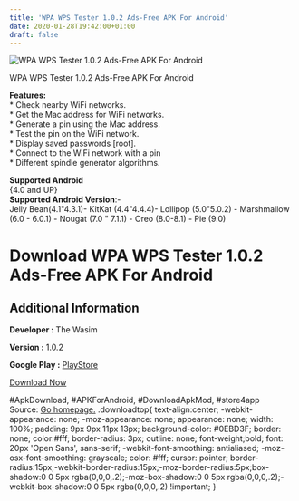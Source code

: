 ```yaml
---
title: 'WPA WPS Tester 1.0.2 Ads-Free APK For Android'
date: 2020-01-28T19:42:00+01:00
draft: false
---
```


![WPA WPS Tester 1.0.2 Ads-Free APK For Android](https://i2.wp.com/apkhome.net/wp-content/uploads/2020/01/WPA-WPS-Tester-1.0.2-Ads-Free.png "WPA WPS Tester 1.0.2 Ads-Free APK For Android")

  

WPA WPS Tester 1.0.2 Ads-Free APK For Android

**Features:**  
\* Check nearby WiFi networks.  
\* Get the Mac address for WiFi networks.  
\* Generate a pin using the Mac address.  
\* Test the pin on the WiFi network.  
\* Display saved passwords \[root\].  
\* Connect to the WiFi network with a pin  
\* Different spindle generator algorithms.

**Supported Android**  
{4.0 and UP}  
**Supported Android Version**:-  
Jelly Bean(4.1"4.3.1)- KitKat (4.4"4.4.4)- Lollipop (5.0"5.0.2) - Marshmallow (6.0 - 6.0.1) - Nougat (7.0 " 7.1.1) - Oreo (8.0-8.1) - Pie (9.0)

Download WPA WPS Tester 1.0.2 Ads-Free APK For Android
======================================================

Additional Information
----------------------

**Developer :** The Wasim

**Version :** 1.0.2

**Google Play :** [PlayStore](https://play.google.com/store/apps/details?id=com.thewasim.wpawpstester)

  

[Download Now](https://store4app.co/post/wpa-wps-tester-1-0-2-ads-free-apk-for-android_1580236252)

  
#ApkDownload, #APKForAndroid, #DownloadApkMod, #store4app  
Source: [Go homepage.](https://store4app.co/post/wpa-wps-tester-1-0-2-ads-free-apk-for-android_1580236252) .downloadtop{ text-align:center; -webkit-appearance: none; -moz-appearance: none; appearance: none; width: 100%; padding: 9px 9px 11px 13px; background-color: #0EBD3F; border: none; color:#fff; border-radius: 3px; outline: none; font-weight;bold; font: 20px 'Open Sans', sans-serif; -webkit-font-smoothing: antialiased; -moz-osx-font-smoothing: grayscale; color: #fff; cursor: pointer; border-radius:15px;-webkit-border-radius:15px;-moz-border-radius:5px;box-shadow:0 0 5px rgba(0,0,0,.2);-moz-box-shadow:0 0 5px rgba(0,0,0,.2);-webkit-box-shadow:0 0 5px rgba(0,0,0,.2) !important; }